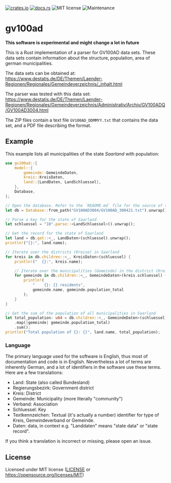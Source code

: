 [![crates.io](https://img.shields.io/crates/v/gv100ad.svg)](https://crates.io/crates/gv100ad)
[![docs.rs](https://docs.rs/gv100ad/badge.svg)](https://docs.rs/gv100ad)
![MIT license](https://img.shields.io/crates/l/gv100ad)
![Maintenance](https://img.shields.io/badge/maintenance-experimental-blue.svg)

# gv100ad

**This software is experimental and might change a lot in future**

This is a Rust implementation of a parser for GV100AD data sets. These data
sets contain information about the structure, population, area of german
municipalities.

The data sets can be obtained at: https://www.destatis.de/DE/Themen/Laender-Regionen/Regionales/Gemeindeverzeichnis/_inhalt.html

The parser was tested with this data set: https://www.destatis.de/DE/Themen/Laender-Regionen/Regionales/Gemeindeverzeichnis/Administrativ/Archiv/GV100ADQ/GV100AD3004.html

The ZIP files contain a text file `GV100AD_DDMMYY.txt` that contains the
data set, and a PDF file describing the format.

## Example

This example lists all municipalities of the state *Saarland* with
population:

```rust
use gv100ad::{
    model::{
        gemeinde::GemeindeDaten,
        kreis::KreisDaten,
        land::{LandDaten, LandSchluessel},
    },
    Database,
};

// Open the database. Refer to the `README.md` file for the source of the datasets.
let db = Database::from_path("GV100AD3004/GV100AD_300421.txt").unwrap();

// Parse a key for the state of Saarland
let schluessel = "10".parse::<LandSchluessel>().unwrap();

// Get the record for the state of Saarland
let land = db.get::<_, LandDaten>(schluessel).unwrap();
println!("{}:", land.name);

// Iterate over the districts (Kreise) in Saarland
for kreis in db.children::<_, KreisDaten>(schluessel) {
    println!("  {}:", kreis.name);

    // Iterate over the municipalities (Gemeinde) in the district (Kreis)
    for gemeinde in db.children::<_, GemeindeDaten>(kreis.schluessel) {
        println!(
            "    {}: {} residents",
            gemeinde.name, gemeinde.population_total
        );
    }
}

// Get the sum of the population of all municipalities in Saarland
let total_population: u64 = db.children::<_, GemeindeDaten>(schluessel)
    .map(|gemeinde| gemeinde.population_total)
    .sum();
println!("Total population of {}: {}", land.name, total_population);
```

### Language

The primary language used for the software is English, thus most of
documentation and code is in English. Nevertheless a lot of terms are
inherently German, and a lot of identifiers in the software use these terms.
Here are a few translations:

 * Land: State (also called Bundesland)
 * Regierungsbezirk: Government district
 * Kreis: District
 * Gemeinde: Municipality (more literally "community")
 * Verband: Association
 * Schluessel: Key
 * Textkennzeichen: Textual (it's actually a number) identifier for type of
   Kreis, Gemeindeverband or Gemeinde.
 * Daten: data, in context e.g. "Landdaten" means "state data" or "state
   record".

 If you think a translation is incorrect or missing, please open an issue.

## License

Licensed under MIT license ([LICENSE](LICENSE) or https://opensource.org/licenses/MIT)
